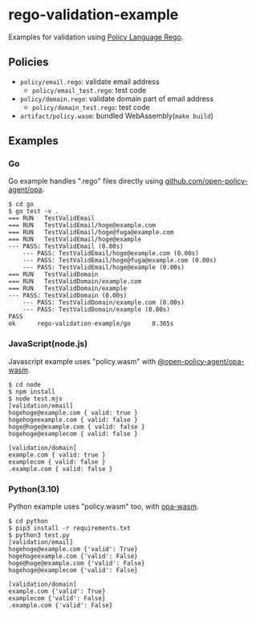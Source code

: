 # rego-validation-example

Examples for validation using [Policy Language Rego](https://www.openpolicyagent.org/docs/latest/policy-language/).

## Policies
* `policy/email.rego`: validate email address
  * `policy/email_test.rego`: test code
* `policy/domain.rego`: validate domain part of email address
  * `policy/domain_test.rego`: test code
* `artifact/policy.wasm`: bundled WebAssembly(`make build`)

## Examples
### Go
Go example handles ".rego" files directly using [github.com/open-policy-agent/opa](https://github.com/open-policy-agent/opa).
```shell
$ cd go
$ go test -v .
=== RUN   TestValidEmail
=== RUN   TestValidEmail/hoge@example.com
=== RUN   TestValidEmail/hoge@fuga@example.com
=== RUN   TestValidEmail/hoge@example
--- PASS: TestValidEmail (0.00s)
    --- PASS: TestValidEmail/hoge@example.com (0.00s)
    --- PASS: TestValidEmail/hoge@fuga@example.com (0.00s)
    --- PASS: TestValidEmail/hoge@example (0.00s)
=== RUN   TestValidDomain
=== RUN   TestValidDomain/example.com
=== RUN   TestValidDomain/example
--- PASS: TestValidDomain (0.00s)
    --- PASS: TestValidDomain/example.com (0.00s)
    --- PASS: TestValidDomain/example (0.00s)
PASS
ok      rego-validation-example/go      0.365s
```

### JavaScript(node.js)
Javascript example uses "policy.wasm" with [@open-policy-agent/opa-wasm](https://github.com/open-policy-agent/npm-opa-wasm).
```shell
$ cd node
$ npm install
$ node test.mjs
[validation/email]
hogehoge@example.com { valid: true }
hogehogeexample.com { valid: false }
hoge@hoge@example.com { valid: false }
hogehoge@examplecom { valid: false }

[validation/domain]
example.com { valid: true }
examplecom { valid: false }
.example.com { valid: false }
```

### Python(3.10)
Python example uses "policy.wasm" too, with [opa-wasm](https://pypi.org/project/opa-wasm/).
```shell
$ cd python
$ pip3 install -r requirements.txt
$ python3 test.py
[validation/email]
hogehoge@example.com {'valid': True}
hogehogeexample.com {'valid': False}
hoge@hoge@example.com {'valid': False}
hogehoge@examplecom {'valid': False}

[validation/domain]
example.com {'valid': True}
examplecom {'valid': False}
.example.com {'valid': False}
```
